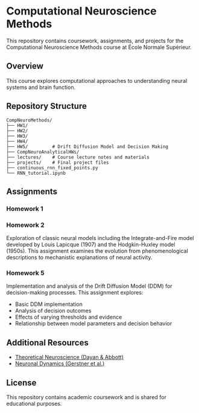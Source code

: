 # Computational Neuroscience Methods

This repository contains coursework, assignments, and projects for the Computational Neuroscience Methods course at École Normale Supérieur.

## Overview

This course explores computational approaches to understanding neural systems and brain function.

## Repository Structure

```
CompNeuroMethods/
├── HW1/         
├── HW2/
├── HW3/
├── HW4/     
├── HW5/         # Drift Diffusion Model and Decision Making
├── CompNeuroAnalyticalHWs/
├── lectures/    # Course lecture notes and materials
├── projects/    # Final project files
├── continuous_rnn_fixed_points.py
└── RNN_tutorial.ipynb
```

## Assignments

### Homework 1

### Homework 2

Exploration of classic neural models including the Integrate-and-Fire model developed by Louis Lapicque (1907) and the Hodgkin-Huxley model (1950s). This assignment examines the evolution from phenomenological descriptions to mechanistic explanations of neural activity.

### Homework 5

Implementation and analysis of the Drift Diffusion Model (DDM) for decision-making processes. This assignment explores:
- Basic DDM implementation
- Analysis of decision outcomes
- Effects of varying thresholds and evidence
- Relationship between model parameters and decision behavior

## Additional Resources

- [Theoretical Neuroscience (Dayan & Abbott)](https://mitpress.mit.edu/9780262541855/theoretical-neuroscience/)
- [Neuronal Dynamics (Gerstner et al.)](https://neuronaldynamics.epfl.ch/)

## License

This repository contains academic coursework and is shared for educational purposes.
